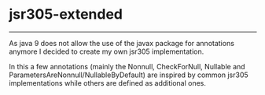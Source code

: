 # jsr305-extended
---
As java 9 does not allow the use of the javax package for annotations anymore I decided to create my own jsr305 implementation.

In this a few annotations (mainly the Nonnull, CheckForNull, Nullable and ParametersAreNonnull/NullableByDefault) are inspired by common jsr305 implementations while others are defined as additional ones.
